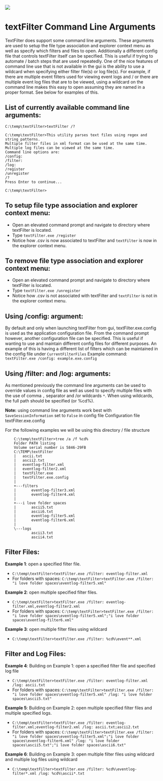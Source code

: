 ![](../TextFilter/Images/ico.png)

# textFilter Command Line Arguments

TextFilter does support some command line arguments. These arguments are used to setup the file type association and explorer context menu as well as specify which filters and files to open. Additionally a different config file that controls textFilter itself can be specified. This is useful if trying to automate / batch steps that are used repeatedly. One of the nice features of command line use that is not available in the gui is the ability to use a wildcard when specifying either filter file(s) or log file(s). For example, if there are multiple event filters used for viewing event logs and / or there are multiple event log files that are to be viewed, using a wildcard on the command line makes this easy to open assuming they are named in a proper format. See below for examples of this.

## List of currently available command line arguments:

```
C:\temp\textFilter>textFilter /?

C:\temp\textFilter>This utility parses text files using regex and string patterns.
Multiple filter files in xml format can be used at the same time.
Multiple log files can be viewed at the same time.
Command line options are:
/config:
/filter:
/log:
/register
/unregister
/?
Press Enter to continue...

C:\temp\textFilter>
```
## To setup file type association and explorer context menu:
- Open an elevated command prompt and navigate to directory where textFilter is located.
- Type `textFilter.exe /register`
- Notice how .csv is now associated to textFilter and `textFilter` is now in the explorer context menu.
	

	
## To remove file type association and explorer context menu:

- Open an elevated command prompt and navigate to directory where textFilter is located.
- Type `textFilter.exe /unregister`
- Notice how .csv is not associated with textFilter and `textFilter` is not in the explorer context menu.

			

## Using /config: argument:
By default and only when launching textFilter from gui, textFilter.exe.config is used as the application configuration file. From the command prompt however, another configuration file can be specified. This is useful if wanting to use and maintain different config files for different purposes. An example of this is having a different list of filters which can be maintained in the config file under `CurrentFilterFiles`
Example command: `textFilter.exe /config: example.exe.config`

## Using /filter: and /log: arguments:

As mentioned previously the command line arguments can be used to override values in config file as well as used to specify multiple files with the use of comma `,` separator and /or wildcards `*`. When using wildcards, the full path should be specified (or %cd%).

**Note:** using command line arguments work best with `SaveSessionInformation` set to `False` in config file Configuration file textFilter.exe.config

For the following examples we will be using this directory / file structure
```
	C:\temp\textFilter>tree /a /f %cd%
	Folder PATH listing
	Volume serial number is 5846-29FB
	C:\TEMP\textFilter
	|   ascii.txt
	|   ascii2.txt
	|   eventlog-filter.xml
	|   eventlog-filter2.xml
	|   textFilter.exe
	|   textFilter.exe.config
	|
	+---filters
	|       eventlog-filter3.xml
	|       eventlog-filter4.xml
	|
	+---i love folder spaces
	|       ascii5.txt
	|       ascii6.txt
	|       eventlog-filter5.xml
	|       eventlog-filter6.xml
	|
	\---logs
	        ascii3.txt
	        ascii4.txt
```
## Filter Files:
**Example 1**: open a specified filter file.
- `C:\temp\textFilter>textFilter.exe /filter: eventlog-filter.xml`
- For folders with spaces: `C:\temp\textFilter>textFilter.exe /filter: "i love folder spaces\eventlog-filter5.xml"`
	
**Example 2**: open multiple specified filter files.
- `C:\temp\textFilter>textFilter.exe /filter: eventlog-filter.xml,eventlog-filter2.xml`
- For folders with spaces: `C:\temp\textFilter>textFilter.exe /filter: "i love folder spaces\eventlog-filter5.xml";"i love folder spaces\eventlog-filter6.xml"`

**Example 3**: open multiple filter files using wildcard
- `C:\temp\textFilter>textFilter.exe /filter: %cd%\event**.xml`

## Filter and Log Files:
**Example 4**: Building on Example 1: open a specified filter file and specified log file
- `C:\temp\textFilter>textFilter.exe /filter: eventlog-filter.xml /log: ascii.txt`
- For folders with spaces: `C:\temp\textFilter>textFilter.exe /filter: "i love folder spaces\eventlog-filter5.xml" /log: "i love folder spaces\ascii5.txt"`

**Example 5**: Building on Example 2: open multiple specified filter files and multiple specified logs.
- `C:\temp\textFilter>textFilter.exe /filter: eventlog-filter.xml;eventlog-filter2.xml /log: ascii.txt;ascii2.txt`
- For folders with spaces: `C:\temp\textFilter>textFilter.exe /filter: "i love folder spaces\eventlog-filter5.xml";"i love folder spaces\eventlog-filter6.xml" /log: "i love folder spaces\ascii5.txt";"i love folder spaces\ascii6.txt"`


**Example 6**: Building on Example 3: open multiple filter files using wildcard and multiple log files using wildcard
- `C:\temp\textFilter>textFilter.exe /filter: %cd%\eventlog-filter*.xml /log: %cd%\ascii*.txt`

